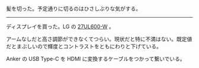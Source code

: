 髪を切った。予定通りに切るのはひさしぶりな気がする。

---

ディスプレイを買った。LG の [27UL600-W][asin:B07KMBT4Y6] 。

アームなしだと高さ調節ができなくてつらい。現状だと特に不満はない。既定値だとまぶしいので輝度とコントラストをともにわりと下げている。

Anker の USB Type-C を HDMI に変換するケーブルをつかって繋いでいる。

[asin:B07KMBT4Y6]: https://www.amazon.co.jp/dp/B07KMBT4Y6/
